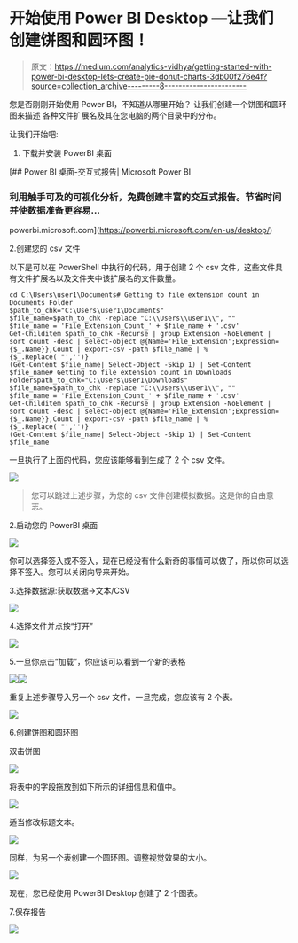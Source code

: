 # 开始使用 Power BI Desktop —让我们创建饼图和圆环图！

> 原文：<https://medium.com/analytics-vidhya/getting-started-with-power-bi-desktop-lets-create-pie-donut-charts-3db00f276e4f?source=collection_archive---------8----------------------->

您是否刚刚开始使用 Power BI，不知道从哪里开始？
让我们创建一个饼图和圆环图来描述
各种文件扩展名及其在您电脑的两个目录中的分布。

让我们开始吧:

1.  下载并安装 PowerBI 桌面

[](https://powerbi.microsoft.com/en-us/desktop/) [## Power BI 桌面-交互式报告| Microsoft Power BI

### 利用触手可及的可视化分析，免费创建丰富的交互式报告。节省时间并使数据准备更容易…

powerbi.microsoft.com](https://powerbi.microsoft.com/en-us/desktop/) 

2.创建您的 csv 文件

以下是可以在 PowerShell 中执行的代码，用于创建 2 个 csv 文件，这些文件具有文件扩展名以及文件夹中该扩展名的文件数量。

```
cd C:\Users\user1\Documents# Getting to file extension count in Documents Folder 
$path_to_chk="C:\Users\user1\Documents"
$file_name=$path_to_chk -replace "C:\\Users\\user1\\", ""
$file_name = 'File_Extension_Count_' + $file_name + '.csv'
Get-Childitem $path_to_chk -Recurse | group Extension -NoElement | sort count -desc | select-object @{Name='File_Extension';Expression={$_.Name}},Count | export-csv -path $file_name | % {$_.Replace('"','')}
(Get-Content $file_name| Select-Object -Skip 1) | Set-Content $file_name# Getting to file extension count in Downloads Folder$path_to_chk="C:\Users\user1\Downloads"
$file_name=$path_to_chk -replace "C:\\Users\\user1\\", ""
$file_name = 'File_Extension_Count_' + $file_name + '.csv'
Get-Childitem $path_to_chk -Recurse | group Extension -NoElement | sort count -desc | select-object @{Name='File_Extension';Expression={$_.Name}},Count | export-csv -path $file_name | % {$_.Replace('"','')}
(Get-Content $file_name| Select-Object -Skip 1) | Set-Content $file_name
```

一旦执行了上面的代码，您应该能够看到生成了 2 个 csv 文件。

![](img/c239471964df02e9b3d56a128825ad99.png)

> 您可以跳过上述步骤，为您的 csv 文件创建模拟数据。这是你的自由意志。

2.启动您的 PowerBI 桌面

![](img/b5cd5ae8463c0e9afa11d3109397d182.png)

你可以选择签入或不签入，现在已经没有什么新奇的事情可以做了，所以你可以选择不签入。您可以关闭向导来开始。

3.选择数据源:获取数据→文本/CSV

![](img/e38c2f54444313fa580c5eb6666f94a1.png)

4.选择文件并点按“打开”

![](img/afacf3b677b1434708f72f0212778f46.png)

5.一旦你点击“加载”，你应该可以看到一个新的表格

![](img/6a7e357ab75720c0d77028491bc7466c.png)![](img/64abdd44e65d56b572792eaa8e92f532.png)

重复上述步骤导入另一个 csv 文件。一旦完成，您应该有 2 个表。

![](img/9328af35b491cd003454633484560c97.png)

6.创建饼图和圆环图

双击饼图

![](img/0df61ca1862d25f02562d9726b520fbf.png)

将表中的字段拖放到如下所示的详细信息和值中。

![](img/5417091fb3e37aa14fcf01a7e0ddbfc9.png)

适当修改标题文本。

![](img/9de63091dc8cc2ee07678886949649f5.png)

同样，为另一个表创建一个圆环图。调整视觉效果的大小。

![](img/46cbeca38e8f144a4947d09d0ba1e169.png)

现在，您已经使用 PowerBI Desktop 创建了 2 个图表。

7.保存报告

![](img/dad37e6af5382dfad1dcade7d853bfbd.png)